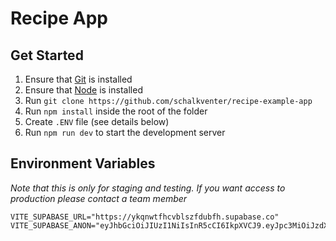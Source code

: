 # Recipe App

## Get Started

1. Ensure that [Git](https://git-scm.com/) is installed
2. Ensure that [Node](https://nodejs.org/en) is installed
3. Run `git clone https://github.com/schalkventer/recipe-example-app`
4. Run `npm install` inside the root of the folder
5. Create `.ENV` file (see details below)
6. Run `npm run dev` to start the development server

## Environment Variables

_Note that this is only for staging and testing. If you want access to production please contact a team member_

```
VITE_SUPABASE_URL="https://ykqnwtfhcvblszfdubfh.supabase.co"
VITE_SUPABASE_ANON="eyJhbGciOiJIUzI1NiIsInR5cCI6IkpXVCJ9.eyJpc3MiOiJzdXBhYmFzZSIsInJlZiI6InlrcW53dGZoY3ZibHN6ZmR1YmZoIiwicm9sZSI6ImFub24iLCJpYXQiOjE2ODkyMzI2MDgsImV4cCI6MjAwNDgwODYwOH0.ggSqP8a1uwF9LB0Rbv2eWZjMWkxNbdYURQncKhi3LPw"
```

